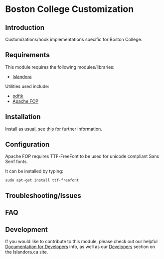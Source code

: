 # Boston College Customization

## Introduction

Customizations/hook implementations specific for Boston College.

## Requirements

This module requires the following modules/libraries:

* [Islandora](https://github.com/islandora/islandora)

Utilities used include:

* [pdftk](https://www.pdflabs.com/tools/pdftk-server/)
* [Apache FOP](http://xmlgraphics.apache.org/fop/)

## Installation

Install as usual, see [this](https://drupal.org/documentation/install/modules-themes/modules-7) for further information.

## Configuration

Apache FOP requires TTF-FreeFont to be used for unicode compliant Sans Serif fonts.

It can be installed by typing:

```sudo apt-get install ttf-freefont```

## Troubleshooting/Issues

## FAQ

## Development

If you would like to contribute to this module, please check out our helpful [Documentation for Developers](https://github.com/Islandora/islandora/wiki#wiki-documentation-for-developers) info, as well as our [Developers](http://islandora.ca/developers) section on the Islandora.ca site.
